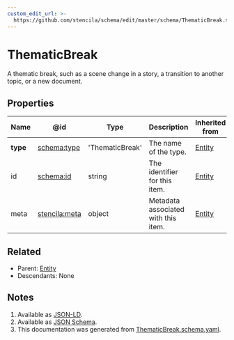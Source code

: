 ```yaml
---
custom_edit_url: >-
  https://github.com/stencila/schema/edit/master/schema/ThematicBreak.schema.yaml
---
```


# ThematicBreak

A thematic break, such as a scene change in a story, a transition to another topic, or a new document. 

## Properties

| Name     | @id                                                   | Type            | Description                         | Inherited from               |
| -------- | ----------------------------------------------------- | --------------- | ----------------------------------- | ---------------------------- |
| **type** | [schema:type](https://schema.org/type)                | 'ThematicBreak' | The name of the type.               | [Entity](../other/Entity.md) |
| id       | [schema:id](https://schema.org/id)                    | string          | The identifier for this item.       | [Entity](../other/Entity.md) |
| meta     | [stencila:meta](https://schema.stenci.la/meta.jsonld) | object          | Metadata associated with this item. | [Entity](../other/Entity.md) |

## Related

-   Parent: [Entity](../other/Entity.md)
-   Descendants: None

## Notes

1.  Available as [JSON-LD](https://schema.stenci.la/ThematicBreak.jsonld).
2.  Available as [JSON Schema](https://schema.stenci.la/v1/ThematicBreak.schema.json).
3.  This documentation was generated from [ThematicBreak.schema.yaml](https://github.com/stencila/schema/blob/master/schema/ThematicBreak.schema.yaml).
